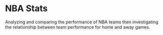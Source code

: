 # NBA Stats
Analyzing and comparing the performance of NBA teams then investigating the relationship between team performance for home and away games.
